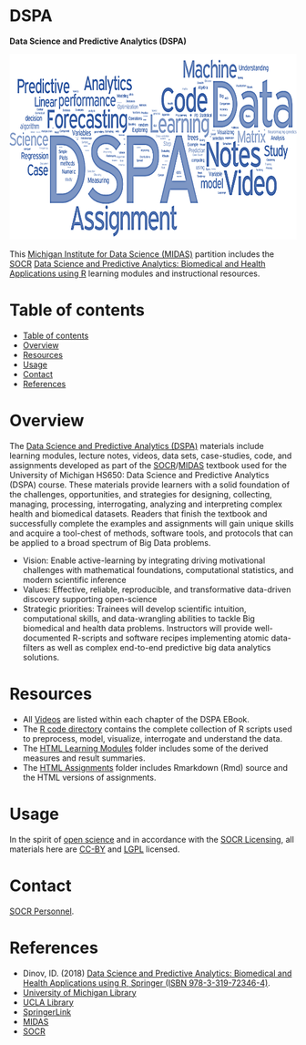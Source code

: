 # DSPA
**Data Science and Predictive Analytics (DSPA)**

![DSPA Logo](https://raw.githubusercontent.com/michigandatascience/DSPA/master/util/DSPA_Background.png)

This [Michigan Institute for Data Science (MIDAS)](http://midas.umich.edu/) partition includes the [SOCR](https://github.com/SOCR) [Data Science and Predictive Analytics: Biomedical and Health Applications using R](http://dspa.predictive.space/) learning modules and instructional resources.

Table of contents
=================

<!--ts-->
   * [Table of contents](#table-of-contents)
   * [Overview](#overview)
   * [Resources](#resources)
   * [Usage](#usage)
   * [Contact](#contact)
   * [References](#references)
<!--te-->


Overview
========

The [Data Science and Predictive Analytics (DSPA)](http://dspa.predictive.space/) materials include learning modules, lecture notes, videos, data sets, case-studies, code, and assignments developed as part of the [SOCR](http://socr.umich.edu/)/[MIDAS](http://midas.umich.edu/) textbook used for the University of Michigan HS650: Data Science and Predictive Analytics (DSPA) course. These materials provide learners with a solid foundation of the challenges, opportunities, and strategies for designing, collecting, managing, processing, interrogating, analyzing and interpreting complex health and biomedical datasets. Readers that finish the textbook and successfully complete the examples and assignments will gain unique skills and acquire a tool-chest of methods, software tools, and protocols that can be applied to a broad spectrum of Big Data problems.

 - Vision: Enable active-learning by integrating driving motivational challenges with mathematical foundations, computational statistics, and modern scientific inference
 - Values: Effective, reliable, reproducible, and transformative data-driven discovery supporting open-science
 - Strategic priorities: Trainees will develop scientific intuition, computational skills, and data-wrangling abilities to tackle Big biomedical and health data problems. Instructors will provide well-documented R-scripts and software recipes implementing atomic data-filters as well as complex end-to-end predictive big data analytics solutions.


Resources
=========

* All [Videos](http://dspa.predictive.space/) are listed within each chapter of the DSPA EBook.
* The [R code directory](https://github.com/michigandatascience/DSPA/tree/master/Rcode) contains the complete collection of R scripts used to preprocess, model, visualize, interrogate and understand the data.
* The [HTML Learning Modules](https://github.com/michigandatascience/DSPA/tree/master/htmls) folder includes some of the derived measures and result summaries.
* The [HTML Assignments](https://github.com/michigandatascience/DSPA/tree/master/assignments) folder includes Rmarkdown (Rmd) source and the HTML versions of assignments.


Usage
=====

In the spirit of [open science](https://en.wikipedia.org/wiki/Open_science) and in accordance with the [SOCR Licensing](http://socr.umich.edu/html/SOCR_CitingLicense.html), all materials here are [CC-BY](https://creativecommons.org/licenses/) and [LGPL](https://opensource.org/licenses/lgpl-license) licensed.

Contact
=======

[SOCR Personnel](http://www.socr.umich.edu/people/).


References
==========
* Dinov, ID. (2018) [Data Science and Predictive Analytics: Biomedical and Health Applications using R, Springer (ISBN 978-3-319-72346-4)](http://www.springer.com/us/book/9783319723464).
* [University of Michigan Library](https://search.lib.umich.edu/catalog/record/016476470)
* [UCLA Library](http://ucla.worldcat.org/title/data-science-and-predictive-analytics-biomedical-and-health-applications-using-r/oclc/1050608233/viewport)
* [SpringerLink](https://link.springer.com/book/10.1007%2F978-3-319-72347-1)
* [MIDAS](http://midas.umich.edu/)
* [SOCR](http://SOCR.umich.edu/)

